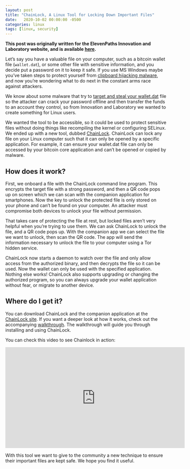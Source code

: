 ```yaml
---
layout: post
title: "ChainLock, A Linux Tool for Locking Down Important Files"
date:   2020-10-02 00:00:00 -0500
categories: linux
tags: [linux, security]
---
```


**This post was originally written for the ElevenPaths Innovation and
Laboratory website, and is available
[here](https://business.blogthinkbig.com/chainlock-linux-tool-locking-down-important-files/).**

Let’s say you have a valuable file on your computer, such as a bitcoin wallet
file (`wallet.dat`), or some other file with sensitive information, and you
decide put a password on it to keep it safe. If you use MS Windows maybe you’ve
taken steps to protect yourself from [clipboard hijacking
malware](https://ccw.e-paths.com/), and now you’re wondering what to do next in
the constant arms race against attackers.

We know about some malware that try to [target and steal your
wallet.dat](https://www.bleepingcomputer.com/news/security/racoon-malware-steals-your-data-from-nearly-60-apps/)
file so the attacker can crack your password offline and then transfer the
funds to an account they control, so from Innovation and Laboratory we wanted
to create something for Linux users.

We wanted the tool to be accessible, so it could be used to protect sensitive
files without doing things like recompiling the kernel or configuring SELinux.
We ended up with a new tool, dubbed
[ChainLock](https://chainlock.e-paths.com/?lan=en). ChainLock can lock any file
on your Linux computer such that it can only be opened by a specific
application.  For example, it can ensure your wallet.dat file can only be
accessed by your bitcoin core application and can’t be opened or copied by
malware.

## How does it work?

First, we onboard a file with the ChainLock command line program. This encrypts
the target file with a strong password, and then a QR code pops up on screen
which we can scan with the companion application for smartphones. Now the key
to unlock the protected file is only stored on your phone and can’t be found on
your computer. An attacker must compromise both devices to unlock your file
without permission.

That takes care of protecting the file at rest, but locked files aren’t very
helpful when you’re trying to use them. We can ask ChainLock to unlock the
file, and a QR code pops up. With the companion app we can select the file we
want to unlock, then scan the QR code. The app will send the information
necessary to unlock the file to your computer using a Tor hidden service.

ChainLock now starts a daemon to watch over the file and only allow access from
the authorized binary, and then decrypts the file so it can be used. Now the
wallet can only be used with the specified application. Nothing else works!
ChainLock also supports upgrading or changing the authorized program, so you
can always upgrade your wallet application without fear, or migrate to another
device.

## Where do I get it?

You can download ChainLock and the companion application at the [ChainLock
site](https://chainlock.e-paths.com/).  If you want a deeper look at how it
works, check out the accompanying
[walkthrough](https://chainlock.e-paths.com/walkthrough.html). The walkthrough
will guide you through installing and using ChainLock.

You can check this video to see Chainlock in action:

<iframe width="560" height="315" src="https://www.youtube.com/embed/CcxOeU0JpOM" title="YouTube video player" frameborder="0" allow="accelerometer; autoplay; clipboard-write; encrypted-media; gyroscope; picture-in-picture" allowfullscreen></iframe>

With this tool we want to give to the community a new technique to ensure their
important files are kept safe. We hope you find it useful.
